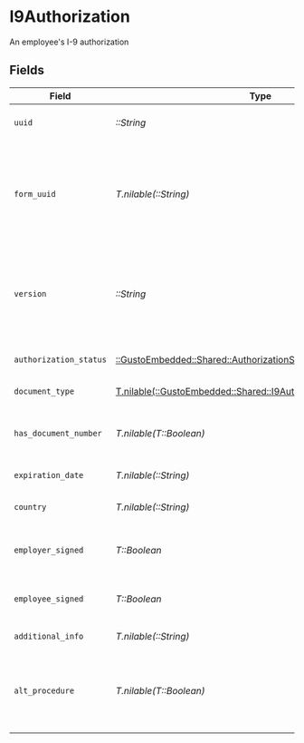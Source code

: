 # I9Authorization

An employee's I-9 authorization


## Fields

| Field                                                                                                                                                             | Type                                                                                                                                                              | Required                                                                                                                                                          | Description                                                                                                                                                       |
| ----------------------------------------------------------------------------------------------------------------------------------------------------------------- | ----------------------------------------------------------------------------------------------------------------------------------------------------------------- | ----------------------------------------------------------------------------------------------------------------------------------------------------------------- | ----------------------------------------------------------------------------------------------------------------------------------------------------------------- |
| `uuid`                                                                                                                                                            | *::String*                                                                                                                                                        | :heavy_check_mark:                                                                                                                                                | The UUID of the I-9 authorization                                                                                                                                 |
| `form_uuid`                                                                                                                                                       | *T.nilable(::String)*                                                                                                                                             | :heavy_minus_sign:                                                                                                                                                | The UUID of the Form associated with this I-9 authorization. Use this with "Employee Forms" API endpoints.                                                        |
| `version`                                                                                                                                                         | *::String*                                                                                                                                                        | :heavy_check_mark:                                                                                                                                                | The current version of the object. See the [versioning guide](https://docs.gusto.com/embedded-payroll/docs/idempotency) for information on how to use this field. |
| `authorization_status`                                                                                                                                            | [::GustoEmbedded::Shared::AuthorizationStatus](../../models/shared/authorizationstatus.md)                                                                        | :heavy_check_mark:                                                                                                                                                | The employee's authorization status                                                                                                                               |
| `document_type`                                                                                                                                                   | [T.nilable(::GustoEmbedded::Shared::I9AuthorizationDocumentType)](../../models/shared/i9authorizationdocumenttype.md)                                             | :heavy_minus_sign:                                                                                                                                                | The document's document type                                                                                                                                      |
| `has_document_number`                                                                                                                                             | *T.nilable(T::Boolean)*                                                                                                                                           | :heavy_minus_sign:                                                                                                                                                | Whether or not a `document_number` exists for this document.                                                                                                      |
| `expiration_date`                                                                                                                                                 | *T.nilable(::String)*                                                                                                                                             | :heavy_minus_sign:                                                                                                                                                | The document's expiration date                                                                                                                                    |
| `country`                                                                                                                                                         | *T.nilable(::String)*                                                                                                                                             | :heavy_minus_sign:                                                                                                                                                | The document's country of issuance                                                                                                                                |
| `employer_signed`                                                                                                                                                 | *T::Boolean*                                                                                                                                                      | :heavy_check_mark:                                                                                                                                                | Whether the employer has signed the Form I-9                                                                                                                      |
| `employee_signed`                                                                                                                                                 | *T::Boolean*                                                                                                                                                      | :heavy_check_mark:                                                                                                                                                | Whether the employee has signed the Form I-9                                                                                                                      |
| `additional_info`                                                                                                                                                 | *T.nilable(::String)*                                                                                                                                             | :heavy_minus_sign:                                                                                                                                                | Any additional notes                                                                                                                                              |
| `alt_procedure`                                                                                                                                                   | *T.nilable(T::Boolean)*                                                                                                                                           | :heavy_minus_sign:                                                                                                                                                | Whether an alternative procedure authorized by DHS to examine documents was used                                                                                  |